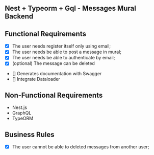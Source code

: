 Nest + Typeorm + Gql - Messages Mural Backend
-----------------------------------------------

## Functional Requirements
- [x] The user needs register itself only using email;
- [x] The user needs be able to post a message in mural;
- [x] The user needs be able to authenticate by email;
- [x] (optional) The message can be deleted
- [] Generates documentation with Swagger
- [] Integrate Dataloader

## Non-Functional Requirements
- Nest.js
- GraphQL
- TypeORM

## Business Rules
- [x] The user cannot be able to deleted messages from another user;
